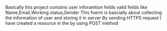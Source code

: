 Basically this project contains user inforamtion feilds 
valid feilds like Name,Email,Working status,Gender
This foerm is bascially about collecting the information of user and storing it in server 
By sending HTTPS request 
I have created a resource in the by using POST method 
